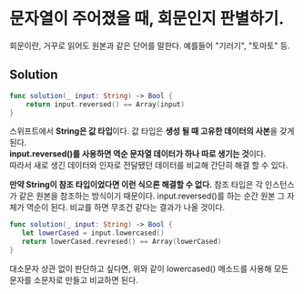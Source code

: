 # 문자열이 주어졌을 때, 회문인지 판별하기.    
회문이란, 거꾸로 읽어도 원본과 같은 단어를 말한다. 예를들어 "기러기", "토마토" 등.
   
## Solution       
```swift
func solution(_ input: String) -> Bool {
    return input.reversed() == Array(input)
}
```
스위프트에서 **String은 값 타입**이다. 값 타입은 **생성 될 때 고유한 데이터의 사본**을 갖게 된다.   
**input.reversed()를 사용하면 역순 문자열 데이터가 하나 따로 생기는 것**이다.   
따라서 새로 생긴 데이터와 인자로 전달됐던 데이터를 비교해 간단히 해결 할 수 있다.   
   
**만약 String이 참조 타입이었다면 이런 식으론 해결할 수 없다.** 참조 타입은 각 인스턴스가 같은 원본을 참조하는 방식이기 때문이다.
input.reversed()를 하는 순간 원본 그 자체가 역순이 된다. 비교를 하면 무조건 같다는 결과가 나올 것이다.   
    
```swift
func solution(_ input: String) -> Bool {
   let lowerCased = input.lowercased()
   return lowerCased.revresed() == Array(lowerCased)
}
```
대소문자 상관 없이 판단하고 싶다면, 위와 같이 lowercased() 메소드를 사용해 모든 문자를 소문자로 만들고 비교하면 된다.   
